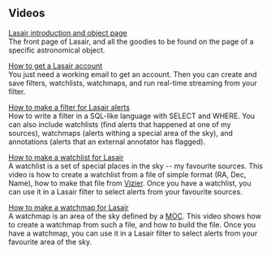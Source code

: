 ## Videos

[Lasair introduction and object page](https://www.youtube.com/watch?v=CKunfN98AO0)<br/>
The front page of Lasair, and all the goodies to be found on the page of a specific 
astronomical object.

[How to get a Lasair account](https://www.youtube.com/watch?v=ekjl5DpLV_Q)  <br/>
You just need a working email to get an account. Then you can create and save filters, watchlists, watchmaps, and run real-time streaming from your filter.

[How to make a filter for Lasair alerts](https://www.youtube.com/watch?v=FB9vCVXsABg) <br/> 
How to write a filter in a SQL-like language with SELECT and WHERE. You can also include watchlists (find alerts that happened at one of my sources), watchmaps (alerts withing a special area of the sky), and annotations (alerts that an external annotator has flagged).

[How to make a watchlist for Lasair](https://www.youtube.com/watch?v=Aug9xxJFsqI)  <br/>
A watchlist is a set of special places in the sky -- my favourite sources. This video is how to create a watchlist from a file of simple format (RA, Dec, Name), how to make that file from
[Vizier](https://vizier.cds.unistra.fr/viz-bin/VizieR). Once you have a watchlist, you can use it in a Lasair filter to select alerts from your favourite sources.

[How to make a watchmap for Lasair](https://www.youtube.com/watch?v=hoVEeWGOum0)  <br/>
A watchmap is an area of the sky defined by a [MOC](https://cds-astro.github.io/mocpy/). This video shows how to create a watchmap from such a file, and how to build the file. Once you have a watchmap, you can use it in a Lasair filter to select alerts from your favourite area of the sky.
